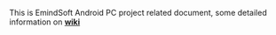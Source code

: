 This  is EmindSoft Android PC project related document, some
detailed information on **[wiki](https://github.com/HybridOS/Document/wiki)**
